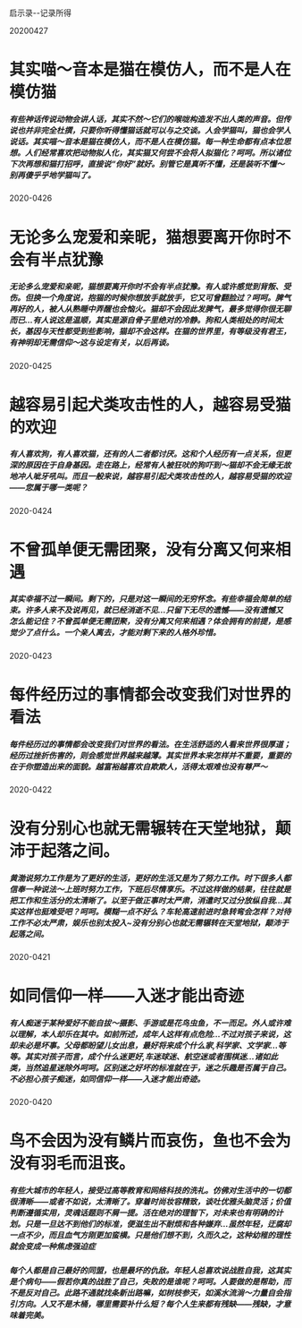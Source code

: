 # 
启示录--记录所得

20200427
# 其实喵～音本是猫在模仿人，而不是人在模仿猫

##### 有些神话传说动物会讲人话，其实不然～它们的喉咙构造发不出人类的声音。但传说也并非完全杜撰，只要你听得懂猫话就可以与之交谈。人会学猫叫，猫也会学人说话。其实喵～音本是猫在模仿人，而不是人在模仿猫。每一种生命都有点本位思想。人们经常喜欢把动物拟人化，其实猫又何尝不会将人拟猫化？呵呵。所以诸位下次再想和猫打招呼，直接说“你好”就好。别管它是真听不懂，还是装听不懂～别再傻乎乎地学猫叫了。

2020-0426
# 无论多么宠爱和亲昵，猫想要离开你时不会有半点犹豫
##### 无论多么宠爱和亲昵，猫想要离开你时不会有半点犹豫。有人或许感觉到背叛、受伤。但换一个角度说，抱猫的时候你想放手就放手，它又可曾翻脸过？呵呵。脾气再好的人，被人从熟睡中弄醒也会恼火。猫却不会因此发脾气，最多觉得你很无聊而已…有人说这是温顺，其实是源自骨子里绝对的冷静。狗和人类相处的时间太长，基因与天性都受到些影响，猫却不会这样。在猫的世界里，有等级没有君王，有神明却无需信仰～这与设定有关，以后再谈。

2020-0425

# 越容易引起犬类攻击性的人，越容易受猫的欢迎

##### 有人喜欢狗，有人喜欢猫，还有的人二者都讨厌。这和个人经历有一点关系，但更深的原因在于自身基因。走在路上，经常有人被狂吠的狗吓到～猫却不会无缘无故地冲人呲牙吼叫。而且一般来说，越容易引起犬类攻击性的人，越容易受猫的欢迎——您属于哪一类呢？

2020-0424


# 不曾孤单便无需团聚，没有分离又何来相遇


##### 其实幸福不过一瞬间。剩下的，只是对这一瞬间的无穷怀念。有些幸福会简单的结束。许多人来不及说再见，就已经消逝不见…只留下无尽的遗憾——没有遗憾又怎么能记住？不曾孤单便无需团聚，没有分离又何来相遇？体会拥有的前提，是感觉少了点什么。一个亲人离去，才能对剩下来的人格外珍惜。


2020-0423


# 每件经历过的事情都会改变我们对世界的看法


##### 每件经历过的事情都会改变我们对世界的看法。在生活舒适的人看来世界很厚道；经历过挫折伤害的，则会感觉世界越来越薄。其实世界本来怎样并不重要，重要的在于你塑造出来的面貌。越富裕越喜欢自欺欺人，活得太艰难也没有尊严～
2020-0422

# 没有分别心也就无需辗转在天堂地狱，颠沛于起落之间。 


##### 黄渤说努力工作是为了更好的生活，更好的生活又是为了努力工作。时下很多人都信奉一种说法～上班时努力工作，下班后尽情享乐。不过这样做的结果，往往就是把工作和生活分的太清晰了。以至于做正事时太严肃，消遣时又过分放纵自我…其实这样也挺难受吧？呵呵。模糊一点不好么？车轮高速前进时急转弯会怎样？对待工作不必太严肃，娱乐也别太投入~没有分别心也就无需辗转在天堂地狱，颠沛于起落之间。

2020-0421
# 如同信仰一样——入迷才能出奇迹


##### 有人痴迷于某种爱好不能自拔～摄影、手游或是花鸟虫鱼，不一而足。外人或许难以理解，本人却乐在其中。如前所述，成年人这样有点危险…不过对孩子来说，这却未必是坏事。父母都盼望儿女出息，最好将来成个什么家,科学家、文学家…等等。其实对孩子而言，成个什么迷更好,车迷球迷、航空迷或者围棋迷…诸如此类，当然追星迷除外呵呵。区别迷之好坏的标准就在于，迷之乐趣是否属于自己。不必担心孩子痴迷，如同信仰一样——入迷才能出奇迹。


2020-0420

# 鸟不会因为没有鳞片而哀伤，鱼也不会为没有羽毛而沮丧。


##### 有些大城市的年轻人，接受过高等教育和网络科技的洗礼。仿佛对生活中的一切都很清晰——或者不如说，太清晰了。穿着时尚妆容精致，谈吐优雅头脑灵活；价值判断遵循实用，灵魂话题则不屑一提。活在绝对的理智下，对未来也有明确的计划。只是一旦达不到他们的标准，便滋生出不耐烦和各种嫌弃…虽然年轻，迂腐却一点不少，而且血气方刚更加蛮横。只是他们想不到，久而久之，这种幼稚的理性就会变成一种焦虑强迫症


##### 每个人都是自己最好的同盟，也是最坏的仇敌。年轻人总喜欢说战胜自我，这其实是个病句——假若你真的战胜了自己，失败的是谁呢？呵呵。人要做的是帮助，而不是反对自己。此路不通就找条新出路嘛，如树枝参天，如溪水流淌～力量自会指引方向。人又不是木桶，哪里需要补什么短？每个人生来都有残缺——残缺，才意味着完美。

